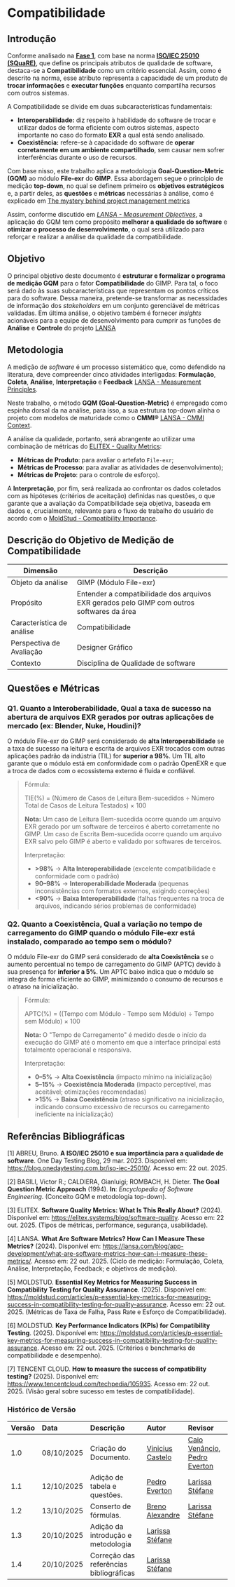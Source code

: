 # Compatibilidade

## Introdução

Conforme analisado na [**Fase 1**](https://fcte-qualidade-de-software-1.github.io/2025-2_T02_Karen_Jones/fase1/fase1/), com base na norma [**ISO/IEC 25010 (SQuaRE)**](https://blog.onedaytesting.com.br/iso-iec-25010/), que define os principais atributos de qualidade de software, destaca-se a **Compatibilidade** como um critério essencial. Assim, como é descrito na norma, esse atributo representa a capacidade de um produto de **trocar informações** e **executar funções** enquanto compartilha recursos com outros sistemas. 

A Compatibilidade se divide em duas subcaracterísticas fundamentais:

- **Interoperabilidade:** diz respeito à habilidade do software de trocar e utilizar dados de forma eficiente com outros sistemas, aspecto importante no caso do formato **EXR** a qual está sendo analisado.  
- **Coexistência:** refere-se à capacidade do software de **operar corretamente em um ambiente compartilhado**, sem causar nem sofrer interferências durante o uso de recursos.

Com base nisso, este trabalho aplica a metodologia **Goal-Question-Metric (GQM)** ao módulo **File-exr** do **GIMP**. Essa abordagem segue o princípio de medição **top-down**, no qual se definem primeiro os **objetivos estratégicos** e, a partir deles, as **questões** e **métricas** necessárias à análise, como é explicado em [The mystery behind project management metrics](https://www.pmi.org/learning/library/project-management-metrics-mystery-9304)

Assim, conforme discutido em [*LANSA - Measurement Objectives*](https://lansa.com/blog/app-development/what-are-software-metrics-how-can-i-measure-these-metrics/), a aplicação do GQM tem como propósito **melhorar a qualidade do software** e **otimizar o processo de desenvolvimento**, o qual será utilizado para reforçar e realizar a análise da qualidade da compatibilidade.

## Objetivo

O principal objetivo deste documento é **estruturar e formalizar o programa de medição GQM** para o fator **Compatibilidade** do GIMP. Para tal, o foco será dado às suas subcaracterísticas que representam os pontos críticos para do software. Dessa maneira, pretende-se transformar as necessidades de informação dos *stakeholders* em um conjunto gerenciável de métricas validadas. Em última análise, o objetivo também é fornecer *insights* acionáveis para a equipe de desenvolvimento para cumprir as funções de **Análise** e **Controle** do projeto [LANSA](https://lansa.com/blog/app-development/what-are-software-metrics-how-can-i-measure-these-metrics/)

## Metodologia

A medição de *software* é um processo sistemático que, como defendido na literatura, deve compreender cinco atividades interligadas: **Formulação**, **Coleta**, **Análise**, **Interpretação** e **Feedback** [LANSA - Measurement Principles](https://lansa.com/blog/app-development/what-are-software-metrics-how-can-i-measure-these-metrics/).

Neste trabalho, o método **GQM (Goal-Question-Metric)** é empregado como espinha dorsal da na análise, para isso, a sua estrutura top-down alinha o projeto com modelos de maturidade como o **CMMI®** [LANSA - CMMI Context](https://lansa.com/blog/app-development/what-are-software-metrics-how-can-i-measure-these-metrics/).

A análise da qualidade, portanto, será abrangente ao utilizar uma combinação de métricas do [ELITEX - Quality Metrics](https://elitex.systems/blog/software-quality):

* **Métricas de Produto**: para avaliar o artefato `File-exr`;
* **Métricas de Processo**: para avaliar as atividades de desenvolvimento);
* **Métricas de Projeto**: para o controle de esforço).

A **Interpretação**, por fim, será realizada ao confrontar os dados coletados com as hipóteses (critérios de aceitação) definidas nas questões, o que garante que a avaliação da Compatibilidade seja objetiva, baseada em dados e, crucialmente, relevante para o fluxo de trabalho do usuário de acordo com o [MoldStud - Compatibility Importance](https://moldstud.com/articles/p-essential-key-metrics-for-measuring-success-in-compatibility-testing-for-quality-assurance).


## Descrição do Objetivo de Medição de Compatibilidade

|        Dimensão           |                   Descrição                     |
|---------------------------|-------------------------------------------------|
| Objeto da análise         | GIMP (Módulo File-exr)                          |
| Propósito                 | Entender a compatibilidade dos arquivos EXR gerados pelo GIMP com outros softwares da área |
| Característica de análise | Compatibilidade                                  | 
| Perspectiva de Avaliação  | Designer Gráfico                                |
| Contexto                  | Disciplina de Qualidade de software             |

## Questões e Métricas

### Q1. Quanto a Interoberabilidade, Qual a taxa de sucesso na abertura de arquivos EXR gerados por outras aplicações de mercado (ex: Blender, Nuke, Houdini)?

O módulo File-exr do GIMP será considerado de **alta Interoperabilidade** se a taxa de sucesso na leitura e escrita de arquivos EXR trocados com outras aplicações padrão da indústria (TIL) for **superior a 98%**. Um TIL alto garante que o módulo está em conformidade com o padrão OpenEXR e que a troca de dados com o ecossistema externo é fluida e confiável.

> Fórmula:
>
> TIE(%) = (Número de Casos de Leitura Bem-sucedidos ÷ Número Total de Casos de Leitura Testados) × 100
>
> **Nota:** Um caso de Leitura Bem-sucedida ocorre quando um arquivo EXR gerado por um software de terceiros é aberto corretamente no GIMP. Um caso de Escrita Bem-sucedida ocorre quando um arquivo EXR salvo pelo GIMP é aberto e validado por softwares de terceiros.
>
> Interpretação:
>
> - **>98%** → **Alta Interoperabilidade** (excelente compatibilidade e conformidade com o padrão)
> - **90–98%** → **Interoperabilidade Moderada** (pequenas inconsistências com formatos externos, exigindo correções)
> - **<90%** → **Baixa Interoperabilidade** (falhas frequentes na troca de arquivos, indicando sérios problemas de conformidade)

### Q2. Quanto a Coexistência, Qual a variação no tempo de carregamento do GIMP quando o módulo File-exr está instalado, comparado ao tempo sem o módulo?

O módulo File-exr do GIMP será considerado de **alta Coexistência** se o aumento percentual no tempo de carregamento do GIMP (APTC) devido à sua presença for **inferior a 5%**. Um APTC baixo indica que o módulo se integra de forma eficiente ao GIMP, minimizando o consumo de recursos e o atraso na inicialização.

> Fórmula:
>
> APTC(%) = ((Tempo com Módulo - Tempo sem Módulo) ÷ Tempo sem Módulo) × 100
>
> **Nota:** O "Tempo de Carregamento" é medido desde o início da execução do GIMP até o momento em que a interface principal está totalmente operacional e responsiva.
>
> Interpretação:
>
> - **0–5%** → **Alta Coexistência** (impacto mínimo na inicialização)
> - **5–15%** → **Coexistência Moderada** (impacto perceptível, mas aceitável; otimizações recomendadas)
> - **>15%** → **Baixa Coexistência** (atraso significativo na inicialização, indicando consumo excessivo de recursos ou carregamento ineficiente na inicialização)



## Referências Bibliográficas


[1] ABREU, Bruno. **A ISO/IEC 25010 e sua importância para a qualidade de software**. One Day Testing Blog, 29 mar. 2023. Disponível em: https://blog.onedaytesting.com.br/iso-iec-25010/. Acesso em: 22 out. 2025.

[2] BASILI, Victor R.; CALDIERA, Gianluigi; ROMBACH, H. Dieter. **The Goal Question Metric Approach** (1994). **In**: *Encyclopedia of Software Engineering*. (Conceito GQM e metodologia top-down).

[3] ELITEX. **Software Quality Metrics: What Is This Really About?** (2024). Disponível em: https://elitex.systems/blog/software-quality. Acesso em: 22 out. 2025. (Tipos de métricas, performance, segurança, usabilidade).

[4] LANSA. **What Are Software Metrics? How Can I Measure These Metrics?** (2024). Disponível em: https://lansa.com/blog/app-development/what-are-software-metrics-how-can-i-measure-these-metrics/. Acesso em: 22 out. 2025. (Ciclo de medição: Formulação, Coleta, Análise, Interpretação, Feedback; e objetivos de medição).

[5] MOLDSTUD. **Essential Key Metrics for Measuring Success in Compatibility Testing for Quality Assurance**. (2025). Disponível em: https://moldstud.com/articles/p-essential-key-metrics-for-measuring-success-in-compatibility-testing-for-quality-assurance. Acesso em: 22 out. 2025. (Métricas de Taxa de Falha, Pass Rate e Esforço de Compatibilidade).

[6] MOLDSTUD. **Key Performance Indicators (KPIs) for Compatibility Testing**. (2025). Disponível em: https://moldstud.com/articles/p-essential-key-metrics-for-measuring-success-in-compatibility-testing-for-quality-assurance. Acesso em: 22 out. 2025. (Critérios e benchmarks de compatibilidade e desempenho).

[7] TENCENT CLOUD. **How to measure the success of compatibility testing?** (2025). Disponível em: https://www.tencentcloud.com/techpedia/105935. Acesso em: 22 out. 2025. (Visão geral sobre sucesso em testes de compatibilidade).

### **Histórico de Versão**

| Versão | Data       | Descrição                                         | Autor          | Revisor          |
| :----- | :--------- | :------------------------------------------------ | :------------- | :--------------- |
| 1.0    | 08/10/2025 | Criação do Documento. | [Vinicius Castelo](https://github.com/Vini47)     | [Caio Venâncio](https://www.github.com/caio-venancio), [Pedro Everton](https://github.com/pedroeverton217) |
| 1.1    | 12/10/2025 | Adição de tabela e questões. |[Pedro Everton](https://github.com/pedroeverton217) | [Larissa Stéfane](https://github.com/SkywalkerSupreme) |
| 1.2   | 13/10/2025 | Conserto de fórmulas.  |[Breno Alexandre](https://github.com/brenoalexandre0) |  [Larissa Stéfane](https://github.com/SkywalkerSupreme) |
| 1.3   | 20/10/2025 | Adição da introdução e metodologia |  [Larissa Stéfane](https://github.com/SkywalkerSupreme) | | 
| 1.4   | 20/10/2025 | Correção das referências bibliográficas |  [Larissa Stéfane](https://github.com/SkywalkerSupreme) | | 

